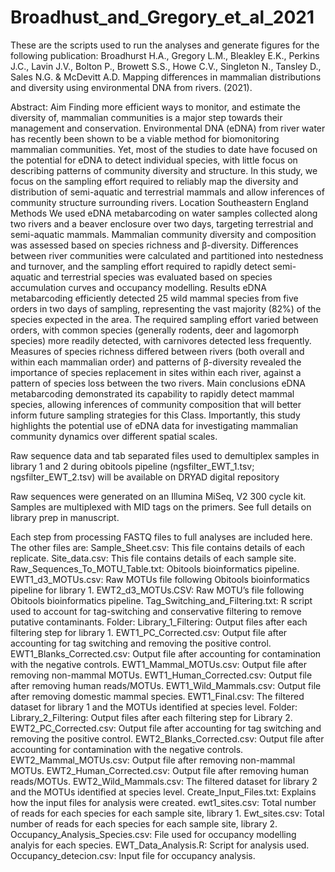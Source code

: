 # Broadhust_and_Gregory_et_al_2021

These are the scripts used to run the analyses and generate figures for the following publication: Broadhurst H.A., Gregory L.M., Bleakley E.K., Perkins J.C., Lavin J.V., Bolton P., Browett S.S., Howe C.V., Singleton N., Tansley D., Sales N.G. & McDevitt A.D. Mapping differences in mammalian distributions and diversity using environmental DNA from rivers. (2021).

Abstract: Aim Finding more efficient ways to monitor, and estimate the diversity of, mammalian communities is a major step towards their management and conservation. Environmental DNA (eDNA) from river water has recently been shown to be a viable method for biomonitoring mammalian communities. Yet, most of the studies to date have focused on the potential for eDNA to detect individual species, with little focus on describing patterns of community diversity and structure. In this study, we focus on the sampling effort required to reliably map the diversity and distribution of semi-aquatic and terrestrial mammals and allow inferences of community structure surrounding rivers. Location Southeastern England Methods We used eDNA metabarcoding on water samples collected along two rivers and a beaver enclosure over two days, targeting terrestrial and semi-aquatic mammals. Mammalian community diversity and composition was assessed based on species richness and β-diversity. Differences between river communities were calculated and partitioned into nestedness and turnover, and the sampling effort required to rapidly detect semi-aquatic and terrestrial species was evaluated based on species accumulation curves and occupancy modelling. Results eDNA metabarcoding efficiently detected 25 wild mammal species from five orders in two days of sampling, representing the vast majority (82%) of the species expected in the area. The required sampling effort varied between orders, with common species (generally rodents, deer and lagomorph species) more readily detected, with carnivores detected less frequently. Measures of species richness differed between rivers (both overall and within each mammalian order) and patterns of β-diversity revealed the importance of species replacement in sites within each river, against a pattern of species loss between the two rivers. Main conclusions eDNA metabarcoding demonstrated its capability to rapidly detect mammal species, allowing inferences of community composition that will better inform future sampling strategies for this Class. Importantly, this study highlights the potential use of eDNA data for investigating mammalian community dynamics over different spatial scales.

Raw sequence data and  tab separated files used to demultiplex samples in library 1 and 2 during obitools pipeline (ngsfilter_EWT_1.tsv; ngsfilter_EWT_2.tsv) will be available on DRYAD digital repository

Raw sequences were generated on an Illumina MiSeq, V2 300 cycle kit. Samples are multiplexed with MID tags on the primers. See full details on library prep in manuscript.

Each step from processing FASTQ files to full analyses are included here. The other files are: Sample_Sheet.csv: This file contains details of each replicate. Site_data.csv: This file contains details of each sample site. Raw_Sequences_To_MOTU_Table.txt: Obitools bioinformatics pipeline. EWT1_d3_MOTUs.csv: Raw MOTUs file following Obitools bioinformatics pipeline for library 1. EWT2_d3_MOTUs.CSV: Raw MOTU’s file following Obitools bioinformatics pipeline. Tag_Switching_and_Filtering.txt: R script used to account for tag-switching and conservative filtering to remove putative contaminants.
Folder: Library_1_Filtering: Output files after each filtering step for library 1. EWT1_PC_Corrected.csv: Output file after accounting for tag switching and removing the positive control. EWT1_Blanks_Corrected.csv: Output file after accounting for contamination with the negative controls. EWT1_Mammal_MOTUs.csv: Output file after removing non-mammal MOTUs. EWT1_Human_Corrected.csv: Output file after removing human reads/MOTUs. EWT1_Wild_Mammals.csv: Output file after removing domestic mammal species. EWT1_Final.csv: The filtered dataset for library 1 and the MOTUs identified at species level.
Folder: Library_2_Filtering: Output files after each filtering step for Library 2. EWT2_PC_Corrected.csv: Output file after accounting for tag switching and removing the positive control. EWT2_Blanks_Corrected.csv: Output file after accounting for contamination with the negative controls. EWT2_Mammal_MOTUs.csv: Output file after removing non-mammal MOTUs. EWT2_Human_Corrected.csv: Output file after removing human reads/MOTUs. EWT2_Wild_Mammals.csv: The filtered dataset for library 2 and the MOTUs identified at species level.
Create_Input_Files.txt: Explains how the input files for analysis were created. ewt1_sites.csv: Total number of reads for each species for each sample site, library 1. Ewt_sites.csv: Total number of reads for each species for each sample site, library 2. Occupancy_Analysis_Species.csv: File used for occupancy modelling analyis for each species. EWT_Data_Analysis.R: Script for analysis used. Occupancy_detecion.csv: Input file for occupancy analysis.
